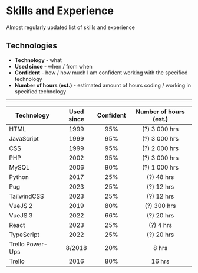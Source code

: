 # Skills and Experience
Almost regularly updated list of skills and experience

## Technologies

- **Technology** - what
- **Used since** - when / from when
- **Confident** - how / how much I am confident working with the specified technology
- **Number of hours (est.)** - estimated amount of hours coding / working in specified technology
____

| Technology | Used since | Confident | Number of hours (est.) |
| --- | :---: | :---: | :---: |
| HTML | 1999 | 95% | (?) 3 000 hrs |
| JavaScript | 1999 | 95% | (?) 3 000 hrs |
| CSS | 1999 | 95% | (?) 2 000 hrs |
| PHP | 2002 | 95% | (?) 3 000 hrs |
| MySQL | 2006 | 90% | (?) 1 000 hrs |
| Python | 2017 | 25% | (?) 48 hrs |
| Pug | 2023 | 25% | (?) 12 hrs |
| TailwindCSS | 2023 | 25% | (?) 12 hrs |
| VueJS 2 | 2019 | 80% | (?) 300 hrs |
| VueJS 3 | 2022 | 66% | (?) 20 hrs |
| React | 2023 | 25% | (?) 4 hrs |
| TypeScript | 2022 | 25% | (?) 20 hrs |
| Trello Power-Ups | 8/2018 | 20% | 8 hrs |
| Trello | 2016 | 80% | 16 hrs |
